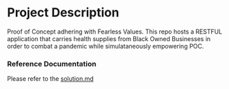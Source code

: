 # Project Description
Proof of Concept adhering with Fearless Values. This repo hosts a RESTFUL application that carries health supplies from Black Owned Businesses in order to combat a pandemic while simulataneously empowering POC.


### Reference Documentation
Please refer to the [solution.md](solution.md)


